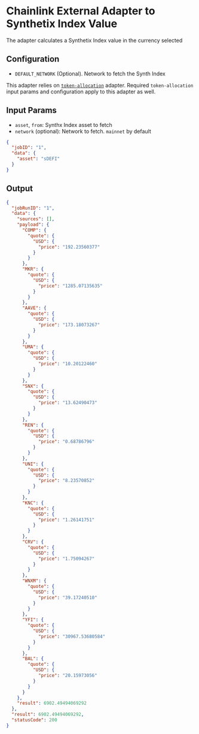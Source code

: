 # Chainlink External Adapter to Synthetix Index Value

The adapter calculates a Synthetix Index value in the currency selected

## Configuration

- `DEFAULT_NETWORK` (Optional). Network to fetch the Synth Index

This adapter relies on [`token-allocation`](../../token-allocation/README.md) adapter. Required `token-allocation` input params and configuration apply to this adapter as well.

## Input Params

- `asset`, `from`: Synthx Index asset to fetch
- `network` (optional): Network to fetch. `mainnet` by default

```json
{
  "jobID": "1",
  "data": {
    "asset": "sDEFI"
  }
}
```

## Output

```json
{
  "jobRunID": "1",
  "data": {
    "sources": [],
    "payload": {
      "COMP": {
        "quote": {
          "USD": {
            "price": "192.23560377"
          }
        }
      },
      "MKR": {
        "quote": {
          "USD": {
            "price": "1285.07135635"
          }
        }
      },
      "AAVE": {
        "quote": {
          "USD": {
            "price": "173.18073267"
          }
        }
      },
      "UMA": {
        "quote": {
          "USD": {
            "price": "10.20122460"
          }
        }
      },
      "SNX": {
        "quote": {
          "USD": {
            "price": "13.62490473"
          }
        }
      },
      "REN": {
        "quote": {
          "USD": {
            "price": "0.68786796"
          }
        }
      },
      "UNI": {
        "quote": {
          "USD": {
            "price": "8.23570852"
          }
        }
      },
      "KNC": {
        "quote": {
          "USD": {
            "price": "1.26141751"
          }
        }
      },
      "CRV": {
        "quote": {
          "USD": {
            "price": "1.75094267"
          }
        }
      },
      "WNXM": {
        "quote": {
          "USD": {
            "price": "39.17240510"
          }
        }
      },
      "YFI": {
        "quote": {
          "USD": {
            "price": "30967.53680584"
          }
        }
      },
      "BAL": {
        "quote": {
          "USD": {
            "price": "20.15973056"
          }
        }
      }
    },
    "result": 6902.49494069292
  },
  "result": 6902.49494069292,
  "statusCode": 200
}
```
